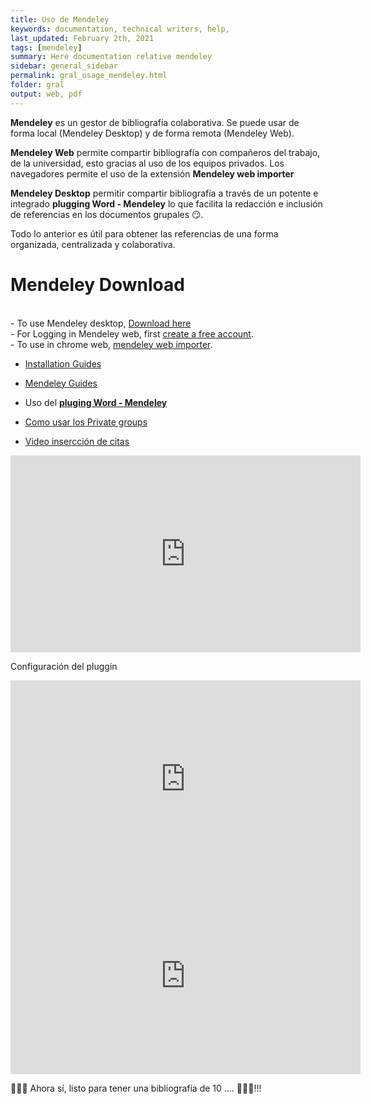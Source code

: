 ```yaml
---
title: Uso de Mendeley
keywords: documentation, technical writers, help, 
last_updated: February 2th, 2021
tags: [mendeley]
summary: Here documentation relative mendeley
sidebar: general_sidebar
permalink: gral_usage_mendeley.html
folder: gral
output: web, pdf
---
```


**Mendeley** es un gestor de bibliografía colaborativa. Se puede usar de forma local (Mendeley Desktop) y de forma remota (Mendeley Web). 

**Mendeley Web** permite compartir bibliografía con compañeros del trabajo, de la universidad, esto gracias al uso de los equipos privados. Los navegadores permite el uso de la extensión **Mendeley web importer**

**Mendeley Desktop** permitir compartir bibliografía a través de un potente e integrado **plugging Word - Mendeley** lo que facilita la redacción e inclusión de referencias en los documentos grupales 😏.

Todo lo anterior es útil para obtener las referencias de una forma organizada, centralizada y colaborativa.

# Mendeley Download

<div class="alert alert-success" role="alert"><i class="fa fa-download fa-lg"></i> 
<br>
- To use Mendeley desktop, <a alt='Download Mendeley Desktop' href='https://www.mendeley.com/download-desktop-new/'>Download here</a>
<br> 
- For Logging in Mendeley web, first <a alt='Logging in Mendeley web' href='https://www.mendeley.com/'>create a free account</a>.
<br>
- To use in chrome web, <a alt='mendeley web importer' href='https://chrome.google.com/webstore/detail/mendeley-web-importer/dagcmkpagjlhakfdhnbomgmjdpkdklff?hl=en'>mendeley web importer</a>.
</div>

- [Installation Guides](https://www.mendeley.com/guides/download-mendeley-desktop/windows/instructions)

- [Mendeley Guides](https://www.mendeley.com/guides)

- Uso del [**pluging Word - Mendeley**](https://www.mendeley.com/guides/using-citation-editor)

- [Como usar los Private groups](https://www.mendeley.com/guides/private-groups)

- [Video insercción de citas](https://youtu.be/BqSzMUmBqBI)

<iframe width="560" height="315" src="https://www.youtube.com/embed/BqSzMUmBqBI" frameborder="0" allow="accelerometer; autoplay; clipboard-write; encrypted-media; gyroscope; picture-in-picture" allowfullscreen></iframe>

Configuración del pluggin 
<iframe width="560" height="315" src="https://www.youtube.com/embed/GEMhNTNi2Gk" frameborder="0" allow="accelerometer; autoplay; clipboard-write; encrypted-media; gyroscope; picture-in-picture" allowfullscreen></iframe>


<iframe width="560" height="315" src="https://www.youtube.com/embed/wteVo2rx7iQ" title="YouTube video player" frameborder="0" allow="accelerometer; autoplay; clipboard-write; encrypted-media; gyroscope; picture-in-picture" allowfullscreen></iframe>


🚴🚴🚴 Ahora sí, listo para tener una bibliografía de 10 .... 	💪💪💪!!!